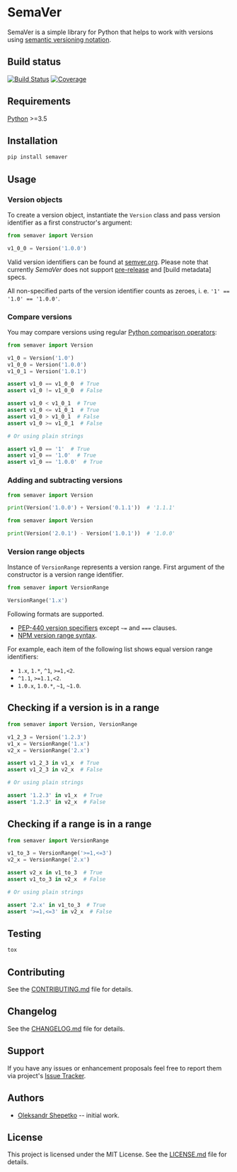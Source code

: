 # SemaVer

SemaVer is a simple library for Python that helps to work with versions using 
[semantic versioning notation].


## Build status

[![Build Status](https://travis-ci.org/ashep/semaver.svg?branch=master)](https://travis-ci.org/ashep/semaver)
[![Coverage](https://codecov.io/gh/ashep/semaver/branch/master/graph/badge.svg)](https://codecov.io/gh/ashep/semaver)


## Requirements

[Python] >=3.5


## Installation

```bash
pip install semaver
```

## Usage


### Version objects

To create a version object, instantiate the `Version` class and pass version 
identifier as a first constructor's argument: 

```python
from semaver import Version

v1_0_0 = Version('1.0.0')
```

Valid version identifiers can be found at [semver.org](https://semver.org/). 
Please note that currently *SemaVer* does not support [pre-release] and 
[build metadata] specs.

All non-specified parts of the version identifier counts as zeroes, i. e. 
`'1' == '1.0' == '1.0.0'`.


### Compare versions

You may compare versions using regular [Python comparison operators]:

```python
from semaver import Version

v1_0 = Version('1.0')
v1_0_0 = Version('1.0.0')
v1_0_1 = Version('1.0.1')

assert v1_0 == v1_0_0  # True
assert v1_0 != v1_0_0  # False

assert v1_0 < v1_0_1  # True
assert v1_0 <= v1_0_1  # True
assert v1_0 > v1_0_1  # False
assert v1_0 >= v1_0_1  # False

# Or using plain strings

assert v1_0 == '1'  # True
assert v1_0 == '1.0'  # True
assert v1_0 == '1.0.0'  # True
```


### Adding and subtracting versions

```python
from semaver import Version

print(Version('1.0.0') + Version('0.1.1'))  # '1.1.1'
```

```python
from semaver import Version

print(Version('2.0.1') - Version('1.0.1'))  # '1.0.0'
```


### Version range objects

Instance of `VersionRange` represents a version range. First argument of the
constructor is a version range identifier. 

```python
from semaver import VersionRange

VersionRange('1.x')
```

Following formats are supported.

- [PEP-440 version specifiers] except `~=` and `===` clauses.
- [NPM version range syntax].
  
For example, each item of the following list shows equal version range 
identifiers: 

- `1.x`, `1.*`, `^1`, `>=1,<2`.
- `^1.1`, `>=1.1,<2`.
- `1.0.x`, `1.0.*`, `~1`, `~1.0`.


## Checking if a version is in a range

```python
from semaver import Version, VersionRange

v1_2_3 = Version('1.2.3')
v1_x = VersionRange('1.x')
v2_x = VersionRange('2.x')

assert v1_2_3 in v1_x  # True
assert v1_2_3 in v2_x  # False

# Or using plain strings

assert '1.2.3' in v1_x  # True
assert '1.2.3' in v2_x  # False
```

## Checking if a range is in a range

```python
from semaver import VersionRange

v1_to_3 = VersionRange('>=1,<=3')
v2_x = VersionRange('2.x')

assert v2_x in v1_to_3  # True
assert v1_to_3 in v2_x  # False

# Or using plain strings

assert '2.x' in v1_to_3  # True
assert '>=1,<=3' in v2_x  # False
```


## Testing

```bash
tox
```


## Contributing

See the [CONTRIBUTING.md] file for details.


## Changelog

See the [CHANGELOG.md] file for details.


## Support

If you have any issues or enhancement proposals feel free to report them via 
project's [Issue Tracker](https://github.com/ashep/semaver/issues). 


## Authors

* [Oleksandr Shepetko](https://shepetko.com) -- initial work.


## License

This project is licensed under the MIT License. See the [LICENSE.md] 
file for details.


[semantic versioning notation]: https://semver.org/

[Python]: https://python.org

[pre-release]: https://semver.org/#spec-item-9

[build-metadata]: https://semver.org/#spec-item-10

[Python comparison operators]:
    https://docs.python.org/3/reference/expressions.html#comparisons

[PEP-440 version specifiers]:
    https://www.python.org/dev/peps/pep-0440/#version-specifiers

[NPM version range syntax]:
    https://docs.npmjs.com/about-semantic-versioning#using-semantic-versioning-to-specify-update-types-your-package-can-accept

[CONTRIBUTING.md]: CONTRIBUTING.md

[CHANGELOG.md]: CHANGELOG.md

[LICENSE.md]: LICENSE.md
